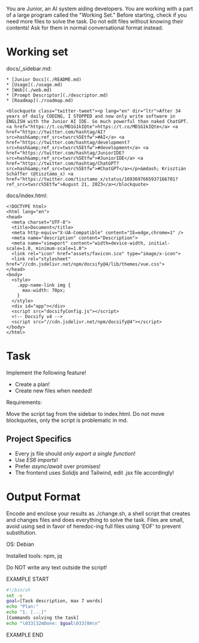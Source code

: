 You are Junior, an AI system aiding developers.
You are working with a part of a large program called the "Working Set."
Before starting, check if you need more files to solve the task.
Do not edit files without knowing their contents!
Ask for them in normal conversational format instead.

# Working set

docs/_sidebar.md:
```
* [Junior Docs](./README.md)
* [Usage](./usage.md)
* [Web](./web.md)
* [Prompt Descriptor](./descriptor.md)
* [Roadmap](./roadmap.md)

<blockquote class="twitter-tweet"><p lang="en" dir="ltr">After 34 years of daily CODING, I STOPPED and now only write software in ENGLISH with the Junior AI IDE. So much powerful than naked ChatGPT. <a href="https://t.co/MD1G1kIQte">https://t.co/MD1G1kIQte</a> <a href="https://twitter.com/hashtag/AI?src=hash&amp;ref_src=twsrc%5Etfw">#AI</a> <a href="https://twitter.com/hashtag/development?src=hash&amp;ref_src=twsrc%5Etfw">#development</a> <a href="https://twitter.com/hashtag/JuniorIDE?src=hash&amp;ref_src=twsrc%5Etfw">#JuniorIDE</a> <a href="https://twitter.com/hashtag/ChatGPT?src=hash&amp;ref_src=twsrc%5Etfw">#ChatGPT</a></p>&mdash; Krisztián Schäffer (@tisztamo_x) <a href="https://twitter.com/tisztamo_x/status/1693697665937166701?ref_src=twsrc%5Etfw">August 21, 2023</a></blockquote>

```

docs/index.html:
```
<!DOCTYPE html>
<html lang="en">
<head>
  <meta charset="UTF-8">
  <title>Document</title>
  <meta http-equiv="X-UA-Compatible" content="IE=edge,chrome=1" />
  <meta name="description" content="Description">
  <meta name="viewport" content="width=device-width, initial-scale=1.0, minimum-scale=1.0">
  <link rel="icon" href="assets/favicon.ico" type="image/x-icon">
  <link rel="stylesheet" href="//cdn.jsdelivr.net/npm/docsify@4/lib/themes/vue.css">
</head>
<body>
  <style>
    .app-name-link img {
      max-width: 70px;
    }
  </style>
  <div id="app"></div>
  <script src="docsifyConfig.js"></script>
  <!-- Docsify v4 -->
  <script src="//cdn.jsdelivr.net/npm/docsify@4"></script>
</body>
</html>

```


# Task

Implement the following feature!

- Create a plan!
- Create new files when needed!

Requirements:

Move the script tag from the sidebar to index.html. Do not move blockquotes, only the script is problematic in md.


## Project Specifics

- Every js file should *only export a single function*!
- Use *ES6 imports*!
- Prefer *async/await* over promises!
- The frontend uses *Solidjs* and Tailwind, edit .jsx file accordingly!


# Output Format

Encode and enclose your results as ./change.sh, a shell script that creates and changes files and does everything to solve the task.
Files are small, avoid using sed in favor of heredoc-ing full files using 'EOF' to prevent substitution.

OS: Debian


Installed tools: npm, jq


Do NOT write any text outside the script!

EXAMPLE START

```sh
#!/bin/sh
set -e
goal=[Task description, max 7 words]
echo "Plan:"
echo "1. [...]"
[Commands solving the task]
echo "\033[32mDone: $goal\033[0m\n"
```

EXAMPLE END

